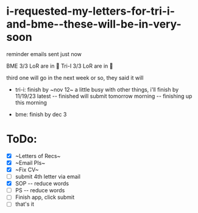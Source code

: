 # i-requested-my-letters-for-tri-i-and-bme--these-will-be-in-very-soon

reminder emails sent just now

BME 3/3 LoR are in 🥳
Tri-I 3/3 LoR are in 🥳

third one will go in the next week or so, they said it will

* tri-i: finish by ~nov 12~ a little busy with other things, i'll finish by 11/19/23 latest -- finished will submit tomorrow morning -- finishing up this morning

* bme: finish by dec 3

# ToDo:
- [x] ~Letters of Recs~
- [x] ~Email PIs~
- [x] ~Fix CV~
- [ ] submit 4th letter via email
- [x] SOP -- reduce words
- [ ] PS -- reduce words
- [ ] Finish app, click submit
- [ ] that's it
